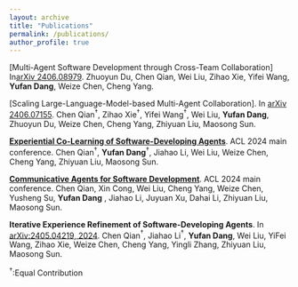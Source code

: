 ```yaml
---
layout: archive
title: "Publications"
permalink: /publications/
author_profile: true
---
```

[Multi-Agent Software Development through Cross-Team Collaboration] In[arXiv 2406.08979](https://arxiv.org/abs/2406.08979).
Zhuoyun Du, Chen Qian, Wei Liu, Zihao Xie, Yifei Wang, **Yufan Dang**, Weize Chen, Cheng Yang.

[Scaling Large-Language-Model-based Multi-Agent Collaboration]. In [arXiv 2406.07155](https://arxiv.org/abs/2406.07155v1).
Chen Qian$^{†}$, Zihao Xie$^{†}$, Yifei Wang$^{†}$, Wei Liu, **Yufan Dang**, Zhuoyun Du, Weize Chen, Cheng Yang, Zhiyuan Liu, Maosong Sun.

**[Experiential Co-Learning of Software-Developing Agents](https://arxiv.org/abs/2312.17025)**. ACL 2024 main conference.
Chen Qian$^{†}$, **Yufan Dang**$^{†}$, Jiahao Li, Wei Liu, Weize Chen, Cheng Yang, Zhiyuan Liu, Maosong Sun.

**[Communicative Agents for Software Development](https://arxiv.org/abs/2307.07924)**. ACL 2024 main conference.
Chen Qian, Xin Cong, Wei Liu, Cheng Yang, Weize Chen, Yusheng Su, **Yufan Dang** , Jiahao Li, Juyuan Xu, Dahai Li, Zhiyuan Liu, Maosong Sun.


**Iterative Experience Refinement of Software-Developing Agents**. In [arXiv:2405.04219, 2024](https://arxiv.org/abs/2405.04219).
Chen Qian$^{†}$, Jiahao Li$^{†}$, **Yufan Dang**, Wei Liu, YiFei Wang, Zihao Xie, Weize Chen, Cheng Yang, Yingli Zhang, Zhiyuan Liu, Maosong Sun.

$^{†}$:Equal Contribution